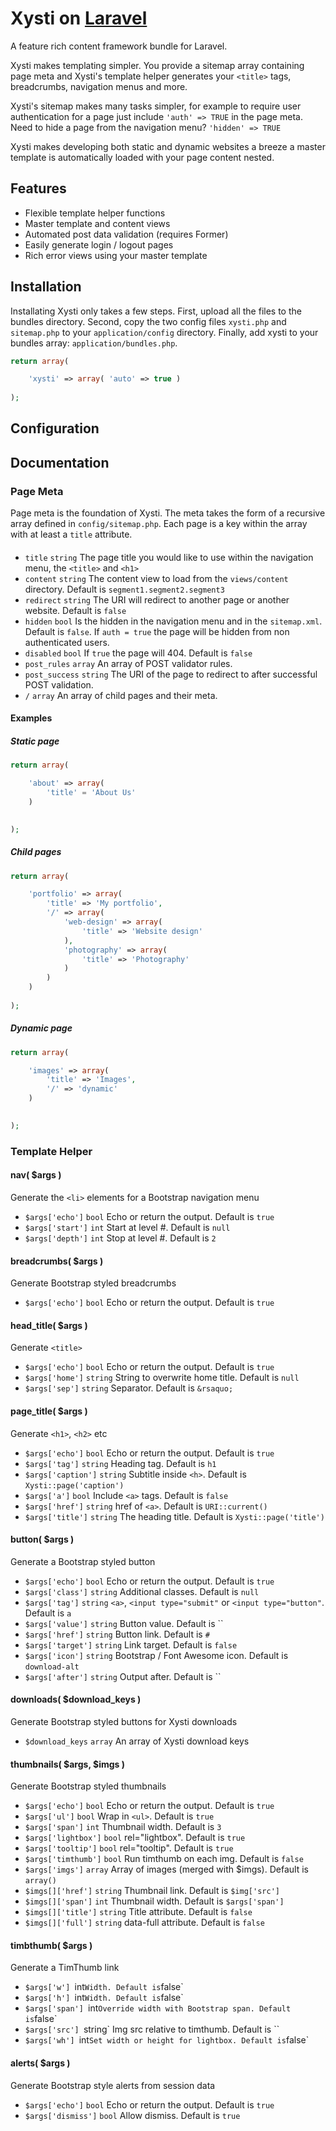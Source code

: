 # Xysti on [Laravel](http://laravel.com)

A feature rich content framework bundle for Laravel.

Xysti makes templating simpler. You provide a sitemap array containing page meta and Xysti's template helper generates your `<title>` tags, breadcrumbs, navigation menus and more.

Xysti's sitemap makes many tasks simpler, for example to require user authentication for a page just include `'auth' => TRUE` in the page meta. Need to hide a page from the navigation menu? `'hidden' => TRUE`

Xysti makes developing both static and dynamic websites a breeze a master template is automatically loaded with your page content nested.


## Features

- Flexible template helper functions
- Master template and content views
- Automated post data validation (requires Former)
- Easily generate login / logout pages
- Rich error views using your master template


## Installation

Installating Xysti only takes a few steps.
First, upload all the files to the bundles directory.
Second, copy the two config files `xysti.php` and `sitemap.php` to your `application/config` directory.
Finally, add xysti to your bundles array: `application/bundles.php`.

```php
return array(

	'xysti' => array( 'auto' => true )
	
);
```

## Configuration



## Documentation

### Page Meta
Page meta is the foundation of Xysti. The meta takes the form of a recursive array defined in `config/sitemap.php`. Each page is a key within the array with at least a `title` attribute.

####
- `title` `string` The page title you would like to use within the navigation menu, the `<title>` and `<h1>`
- `content` `string` The content view to load from the `views/content` directory. Default is `segment1.segment2.segment3`
- `redirect` `string` The URI will redirect to another page or another website. Default is `false`
- `hidden` `bool` Is the hidden in the navigation menu and in the `sitemap.xml`. Default is `false`. If `auth = true` the page will be hidden from non authenticated users.
- `disabled` `bool` If `true` the page will 404. Default is `false`
- `post_rules` `array` An array of POST validator rules. 
- `post_success` `string` The URI of the page to redirect to after successful POST validation.
- `/` `array` An array of child pages and their meta.

#### Examples

##### Static page
```php
return array(

	'about' => array(
		'title' = 'About Us'
	)

	
);
```

##### Child pages
```php
return array(

	'portfolio' => array(
		'title' => 'My portfolio',
		'/' => array(
			'web-design' => array(
				'title' => 'Website design'
			),
			'photography' => array(
				'title' => 'Photography'
			)
		)
	)
	
);
```

##### Dynamic page
```php
return array(

	'images' => array(
		'title' => 'Images',
		'/' => 'dynamic'
	)

	
);
```

### Template Helper

#### nav( $args )
Generate the `<li>` elements for a Bootstrap navigation menu
- `$args['echo']` `bool` Echo or return the output. Default is `true`
- `$args['start']` `int` Start at level #. Default is `null`
- `$args['depth']` `int` Stop at level #. Default is `2`

#### breadcrumbs( $args )
Generate Bootstrap styled breadcrumbs
- `$args['echo']` `bool` Echo or return the output. Default is `true`

#### head_title( $args )
Generate `<title>`
- `$args['echo']` `bool` Echo or return the output. Default is `true`
- `$args['home']` `string` String to overwrite home title. Default is `null`
- `$args['sep']` `string` Separator. Default is ` &rsaquo; `

#### page_title( $args )
Generate `<h1>`, `<h2>` etc
- `$args['echo']` `bool` Echo or return the output. Default is `true`
- `$args['tag']` `string` Heading tag. Default is `h1`
- `$args['caption']` `string` Subtitle inside `<h>`. Default is `Xysti::page('caption')`
- `$args['a']` `bool` Include `<a>` tags. Default is `false`
- `$args['href']` `string` href of  `<a>`. Default is `URI::current()`
- `$args['title']` `string` The heading title. Default is `Xysti::page('title')`

#### button( $args )
Generate a Bootstrap styled button
- `$args['echo']` `bool` Echo or return the output. Default is `true`
- `$args['class']` `string` Additional classes. Default is `null`
- `$args['tag']` `string` `<a>`, `<input type="submit"` or `<input type="button"`. Default is `a`
- `$args['value']` `string` Button value. Default is ``
- `$args['href']` `string` Button link. Default is `#`
- `$args['target']` `string` Link target. Default is `false`
- `$args['icon']` `string` Bootstrap / Font Awesome icon. Default is `download-alt`
- `$args['after']` `string` Output after. Default is ``

#### downloads( $download_keys )
Generate Bootstrap styled buttons for Xysti downloads
- `$download_keys` `array` An array of Xysti download keys

#### thumbnails( $args, $imgs )
Generate Bootstrap styled thumbnails
- `$args['echo']` `bool` Echo or return the output. Default is `true`
- `$args['ul']` `bool` Wrap in `<ul>`. Default is `true`
- `$args['span']` `int` Thumbnail width. Default is `3`
- `$args['lightbox']` `bool` rel="lightbox". Default is `true`
- `$args['tooltip']` `bool` rel="tooltip". Default is `true`
- `$args['timthumb']` `bool` Run timthumb on each img. Default is `false`
- `$args['imgs']` `array` Array of images (merged with $imgs). Default is `array()`
- `$imgs[]['href']` `string` Thumbnail link. Default is `$img['src']`
- `$imgs[]['span']` `int` Thumbnail width. Default is `$args['span']`
- `$imgs[]['title']` `string` Title attribute. Default is `false`
- `$imgs[]['full']` `string` data-full attribute. Default is `false`

#### timbthumb( $args )
Generate a TimThumb link
- `$args['w'] `int` Width. Default is `false`
- `$args['h'] `int` Width. Default is `false`
- `$args['span'] `int` Override width with Bootstrap span. Default is `false`
- `$args['src'] `string` Img src relative to timthumb. Default is ``
- `$args['wh'] `int` Set width or height for lightbox. Default is `false`

#### alerts( $args )
Generate Bootstrap style alerts from session data
- `$args['echo']` `bool` Echo or return the output. Default is `true`
- `$args['dismiss']` `bool` Allow dismiss. Default is `true`
